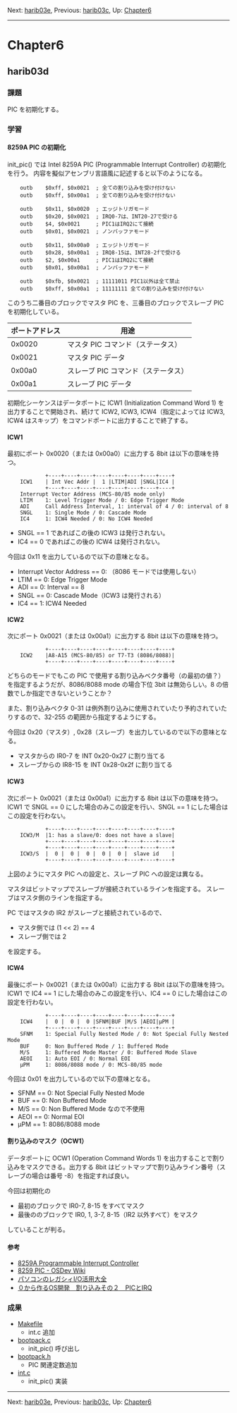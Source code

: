 Next: [harib03e](harib03e.md), Previous: [harib03c](harib03c.md), Up: [Chapter6](chapter6.md)

----

# Chapter6

## harib03d

### 課題

PIC を初期化する。

### 学習

#### 8259A PIC の初期化

init_pic() では Intel 8259A PIC (Programmable Interrupt Controller) の初期化を行う。
内容を擬似アセンブリ言語風に記述すると以下のようになる。

```Assembly
	outb	$0xff, $0x0021  ; 全ての割り込みを受け付けない
	outb	$0xff, $0x00a1  ; 全ての割り込みを受け付けない

	outb	$0x11, $0x0020  ; エッジトリガモード
	outb	$0x20, $0x0021  ; IRQ0-7は、INT20-27で受ける
	outb	$4, $0x0021     ; PIC1はIRQ2にて接続
	outb	$0x01, $0x0021  ; ノンバッファモード

	outb	$0x11, $0x00a0  ; エッジトリガモード
	outb	$0x28, $0x00a1  ; IRQ8-15は、INT28-2fで受ける
	outb	$2, $0x00a1     ; PIC1はIRQ2にて接続
	outb	$0x01, $0x00a1  ; ノンバッファモード

	outb	$0xfb, $0x0021  ; 11111011 PIC1以外は全て禁止
	outb	$0xff, $0x00a1  ; 11111111 全ての割り込みを受け付けない
```

このうち二番目のブロックでマスタ PIC を、三番目のブロックでスレーブ PIC を初期化している。

ポートアドレス | 用途
------ | --------
0x0020 | マスタ PIC コマンド（ステータス）
0x0021 | マスタ PIC データ
0x00a0 | スレーブ PIC コマンド（ステータス）
0x00a1 | スレーブ PIC データ

初期化シーケンスはデータポートに ICW1 (Initialization Command Word 1) を出力することで開始され、続けて ICW2, ICW3, ICW4（指定によっては ICW3, ICW4 はスキップ）をコマンドポートに出力することで終了する。

#### ICW1

最初にポート 0x0020（または 0x00a0）に出力する 8bit は以下の意味を持つ。

```
            +----+----+----+----+----+----+----+----+
    ICW1    | Int Vec Addr |  1 |LTIM|ADI |SNGL|IC4 |
            +----+----+----+----+----+----+----+----+
    Interrupt Vector Address (MCS-80/85 mode only)
    LTIM    1: Level Trigger Mode / 0: Edge Trigger Mode
    ADI     Call Address Interval, 1: interval of 4 / 0: interval of 8
    SNGL    1: Single Mode / 0: Cascade Mode
    IC4     1: ICW4 Needed / 0: No ICW4 Needed
```

- SNGL == 1 であればこの後の ICW3 は発行されない。
- IC4 == 0 であればこの後の ICW4 は発行されない。

今回は 0x11 を出力しているので以下の意味となる。

- Interrupt Vector Address == 0: （8086 モードでは使用しない）
- LTIM == 0: Edge Trigger Mode
- ADI == 0: Interval == 8
- SNGL == 0: Cascade Mode（ICW3 は発行される）
- IC4 == 1: ICW4 Needed

#### ICW2

次にポート 0x0021（または 0x00a1）に出力する 8bit は以下の意味を持つ。

```
            +----+----+----+----+----+----+----+----+
    ICW2    |A8-A15 (MCS-80/85) or T7-T3 (8086/8088)|
            +----+----+----+----+----+----+----+----+
```

どちらのモードでもこの PIC で使用する割り込みベクタ番号（の最初の値？）を指定するようだが、8086/8088 mode の場合下位 3bit は無効らしい。8 の倍数でしか指定できないということか？

また、割り込みベクタ 0-31 は例外割り込みに使用されていたり予約されていたりするので、32-255 の範囲から指定するようにする。

今回は 0x20（マスタ）, 0x28（スレーブ）を出力しているので以下の意味となる。

- マスタからの IR0-7 を INT 0x20-0x27 に割り当てる
- スレーブからの IR8-15 を INT 0x28-0x2f に割り当てる

#### ICW3

次にポート 0x0021（または 0x00a1）に出力する 8bit は以下の意味を持つ。
ICW1 で SNGL == 0 にした場合のみこの設定を行い、SNGL == 1 にした場合はこの設定を行わない。

```
            +----+----+----+----+----+----+----+----+
    ICW3/M  |1: has a slave/0: does not have a slave|
            +----+----+----+----+----+----+----+----+
            +----+----+----+----+----+----+----+----+
    ICW3/S  |  0 |  0 |  0 |  0 |  0 |  slave id    |
            +----+----+----+----+----+----+----+----+
```

上図のようにマスタ PIC への設定と、スレーブ PIC への設定は異なる。

マスタはビットマップでスレーブが接続されているラインを指定する。
スレーブはマスタ側のラインを指定する。

PC ではマスタの IR2 がスレーブと接続されているので、

- マスタ側では (1 << 2) == 4
- スレーブ側では 2

を設定する。

#### ICW4

最後にポート 0x0021（または 0x00a1）に出力する 8bit は以下の意味を持つ。
ICW1 で IC4 == 1 にした場合のみこの設定を行い、IC4 == 0 にした場合はこの設定を行わない。

```
            +----+----+----+----+----+----+----+----+
    ICW4    |  0 |  0 |  0 |SFNM|BUF |M/S |AEOI|μPM |
            +----+----+----+----+----+----+----+----+
    SFNM    1: Special Fully Nested Mode / 0: Not Special Fully Nested Mode
    BUF     0: Non Buffered Mode / 1: Buffered Mode
    M/S     1: Buffered Mode Master / 0: Buffered Mode Slave
    AEOI    1: Auto EOI / 0: Normal EOI
    μPM     1: 8086/8088 mode / 0: MCS-80/85 mode
```

今回は 0x01 を出力しているので以下の意味となる。

- SFNM == 0: Not Special Fully Nested Mode
- BUF == 0: Non Buffered Mode
- M/S == 0: Non Buffered Mode なので不使用
- AEOI == 0: Normal EOI
- μPM == 1: 8086/8088 mode

#### 割り込みのマスク（OCW1）

データポートに OCW1 (Operation Command Words 1) を出力することで割り込みをマスクできる。出力する 8bit はビットマップで割り込みライン番号（スレーブの場合は番号 -8）を指定すれば良い。

今回は初期化の

- 最初のブロックで IR0-7, 8-15 をすべてマスク
- 最後ののブロックで IR0, 1, 3-7, 8-15（IR2 以外すべて）をマスク

していることが判る。

#### 参考

- [8259A Programmable Interrupt Controller](https://pdos.csail.mit.edu/6.828/2014/readings/hardware/8259A.pdf)
- [8259 PIC - OSDev Wiki](http://wiki.osdev.org/8259_PIC)
- [パソコンのレガシィI/O活用大全](http://www.cqpub.co.jp/column/books/2001a/34331PC_Legacy/default.htm)
- [０から作るOS開発　割り込みその２　PICとIRQ](http://softwaretechnique.jp/OS_Development/kernel_development03.html)

### 成果

- [Makefile](/Makefile)
    - int.c 追加
- [bootpack.c](/bootpack.c)
    - init_pic() 呼び出し
- [bootpack.h](/bootpack.h)
    - PIC 関連定数追加
- [int.c](/int.c)
    - init_pic() 実装

----

Next: [harib03e](harib03e.md), Previous: [harib03c](harib03c.md), Up: [Chapter6](chapter6.md)
